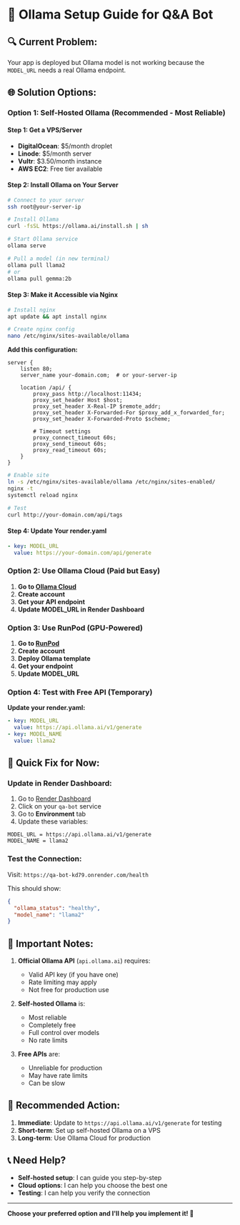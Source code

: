 # 🚀 Ollama Setup Guide for Q&A Bot

## 🔍 **Current Problem:**
Your app is deployed but Ollama model is not working because the `MODEL_URL` needs a real Ollama endpoint.

## 🌐 **Solution Options:**

### **Option 1: Self-Hosted Ollama (Recommended - Most Reliable)**

#### **Step 1: Get a VPS/Server**
- **DigitalOcean**: $5/month droplet
- **Linode**: $5/month server  
- **Vultr**: $3.50/month instance
- **AWS EC2**: Free tier available

#### **Step 2: Install Ollama on Your Server**
```bash
# Connect to your server
ssh root@your-server-ip

# Install Ollama
curl -fsSL https://ollama.ai/install.sh | sh

# Start Ollama service
ollama serve

# Pull a model (in new terminal)
ollama pull llama2
# or
ollama pull gemma:2b
```

#### **Step 3: Make it Accessible via Nginx**
```bash
# Install nginx
apt update && apt install nginx

# Create nginx config
nano /etc/nginx/sites-available/ollama
```

**Add this configuration:**
```nginx
server {
    listen 80;
    server_name your-domain.com;  # or your-server-ip
    
    location /api/ {
        proxy_pass http://localhost:11434;
        proxy_set_header Host $host;
        proxy_set_header X-Real-IP $remote_addr;
        proxy_set_header X-Forwarded-For $proxy_add_x_forwarded_for;
        proxy_set_header X-Forwarded-Proto $scheme;
        
        # Timeout settings
        proxy_connect_timeout 60s;
        proxy_send_timeout 60s;
        proxy_read_timeout 60s;
    }
}
```

```bash
# Enable site
ln -s /etc/nginx/sites-available/ollama /etc/nginx/sites-enabled/
nginx -t
systemctl reload nginx

# Test
curl http://your-domain.com/api/tags
```

#### **Step 4: Update Your render.yaml**
```yaml
- key: MODEL_URL
  value: https://your-domain.com/api/generate
```

### **Option 2: Use Ollama Cloud (Paid but Easy)**

1. **Go to [Ollama Cloud](https://ollama.ai/cloud)**
2. **Create account**
3. **Get your API endpoint**
4. **Update MODEL_URL in Render Dashboard**

### **Option 3: Use RunPod (GPU-Powered)**

1. **Go to [RunPod](https://runpod.io/)**
2. **Create account**
3. **Deploy Ollama template**
4. **Get your endpoint**
5. **Update MODEL_URL**

### **Option 4: Test with Free API (Temporary)**

**Update your render.yaml:**
```yaml
- key: MODEL_URL
  value: https://api.ollama.ai/v1/generate
- key: MODEL_NAME
  value: llama2
```

## 🔧 **Quick Fix for Now:**

### **Update in Render Dashboard:**
1. Go to [Render Dashboard](https://dashboard.render.com/)
2. Click on your `qa-bot` service
3. Go to **Environment** tab
4. Update these variables:

```
MODEL_URL = https://api.ollama.ai/v1/generate
MODEL_NAME = llama2
```

### **Test the Connection:**
Visit: `https://qa-bot-kd79.onrender.com/health`

This should show:
```json
{
  "ollama_status": "healthy",
  "model_name": "llama2"
}
```

## 🚨 **Important Notes:**

1. **Official Ollama API** (`api.ollama.ai`) requires:
   - Valid API key (if you have one)
   - Rate limiting may apply
   - Not free for production use

2. **Self-hosted Ollama** is:
   - Most reliable
   - Completely free
   - Full control over models
   - No rate limits

3. **Free APIs** are:
   - Unreliable for production
   - May have rate limits
   - Can be slow

## 🎯 **Recommended Action:**

1. **Immediate**: Update to `https://api.ollama.ai/v1/generate` for testing
2. **Short-term**: Set up self-hosted Ollama on a VPS
3. **Long-term**: Use Ollama Cloud for production

## 📞 **Need Help?**

- **Self-hosted setup**: I can guide you step-by-step
- **Cloud options**: I can help you choose the best one
- **Testing**: I can help you verify the connection

---

**Choose your preferred option and I'll help you implement it! 🚀**
